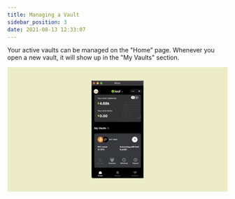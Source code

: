 ```yaml
---
title: Managing a Vault
sidebar_position: 3
date: 2021-08-13 12:33:07
---
```


Your active vaults can be managed on the "Home" page. Whenever you open a new vault, it will show up in the "My Vaults" section.

![](../assets/manage-vault.png)






